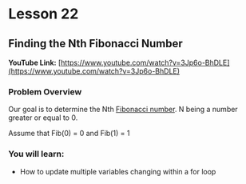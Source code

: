 # Lesson 22

## Finding the Nth Fibonacci Number

__YouTube Link:__ [https://www.youtube.com/watch?v=3Jp6o-BhDLE](https://www.youtube.com/watch?v=3Jp6o-BhDLE)

### Problem Overview

Our goal is to determine the Nth [Fibonacci number](https://en.wikipedia.org/wiki/Fibonacci_sequence). N being a number greater or equal to 0.

Assume that Fib(0) = 0 and Fib(1) = 1

### You will learn:

- How to update multiple variables changing within a for loop
